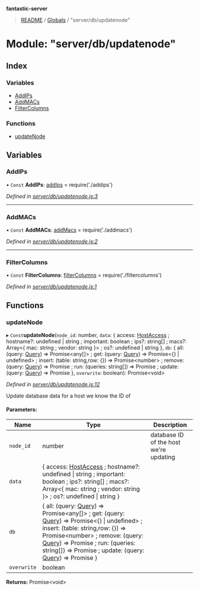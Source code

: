 **fantastic-server**

> [README](../README.md) / [Globals](../globals.md) / "server/db/updatenode"

# Module: "server/db/updatenode"

## Index

### Variables

* [AddIPs](_server_db_updatenode_.md#addips)
* [AddMACs](_server_db_updatenode_.md#addmacs)
* [FilterColumns](_server_db_updatenode_.md#filtercolumns)

### Functions

* [updateNode](_server_db_updatenode_.md#updatenode)

## Variables

### AddIPs

• `Const` **AddIPs**: [addIps](_server_db_addips_.md#addips) = require('./addips')

*Defined in [server/db/updatenode.js:3](https://github.com/besimorhino/project-fantastic/blob/a9b4b41/server/db/updatenode.js#L3)*

___

### AddMACs

• `Const` **AddMACs**: [addMacs](_server_db_addmacs_.md#addmacs) = require('./addmacs')

*Defined in [server/db/updatenode.js:2](https://github.com/besimorhino/project-fantastic/blob/a9b4b41/server/db/updatenode.js#L2)*

___

### FilterColumns

• `Const` **FilterColumns**: [filterColumns](_server_db_filtercolumns_.md#filtercolumns) = require('./filtercolumns')

*Defined in [server/db/updatenode.js:1](https://github.com/besimorhino/project-fantastic/blob/a9b4b41/server/db/updatenode.js#L1)*

## Functions

### updateNode

▸ `Const`**updateNode**(`node_id`: number, `data`: { access: [HostAccess](_server_db_types_d_.md#hostaccess) ; hostname?: undefined \| string ; important: boolean ; ips?: string[] ; macs?: Array\<{ mac: string ; vendor: string  }> ; os?: undefined \| string  }, `db`: { all: (query: [Query](_packages_fantastic_utils_db_types_d_.md#query)) => Promise\<any[]> ; get: (query: [Query](_packages_fantastic_utils_db_types_d_.md#query)) => Promise\<{} \| undefined> ; insert: (table: string,row: {}) => Promise\<number> ; remove: (query: [Query](_packages_fantastic_utils_db_types_d_.md#query)) => Promise ; run: (queries: string[]) => Promise ; update: (query: [Query](_packages_fantastic_utils_db_types_d_.md#query)) => Promise  }, `overwrite`: boolean): Promise\<void>

*Defined in [server/db/updatenode.js:12](https://github.com/besimorhino/project-fantastic/blob/a9b4b41/server/db/updatenode.js#L12)*

Update database data for a host we know the ID of

#### Parameters:

Name | Type | Description |
------ | ------ | ------ |
`node_id` | number | database ID of the host we're updating |
`data` | { access: [HostAccess](_server_db_types_d_.md#hostaccess) ; hostname?: undefined \| string ; important: boolean ; ips?: string[] ; macs?: Array\<{ mac: string ; vendor: string  }> ; os?: undefined \| string  } |  |
`db` | { all: (query: [Query](_packages_fantastic_utils_db_types_d_.md#query)) => Promise\<any[]> ; get: (query: [Query](_packages_fantastic_utils_db_types_d_.md#query)) => Promise\<{} \| undefined> ; insert: (table: string,row: {}) => Promise\<number> ; remove: (query: [Query](_packages_fantastic_utils_db_types_d_.md#query)) => Promise ; run: (queries: string[]) => Promise ; update: (query: [Query](_packages_fantastic_utils_db_types_d_.md#query)) => Promise  } |  |
`overwrite` | boolean |   |

**Returns:** Promise\<void>

